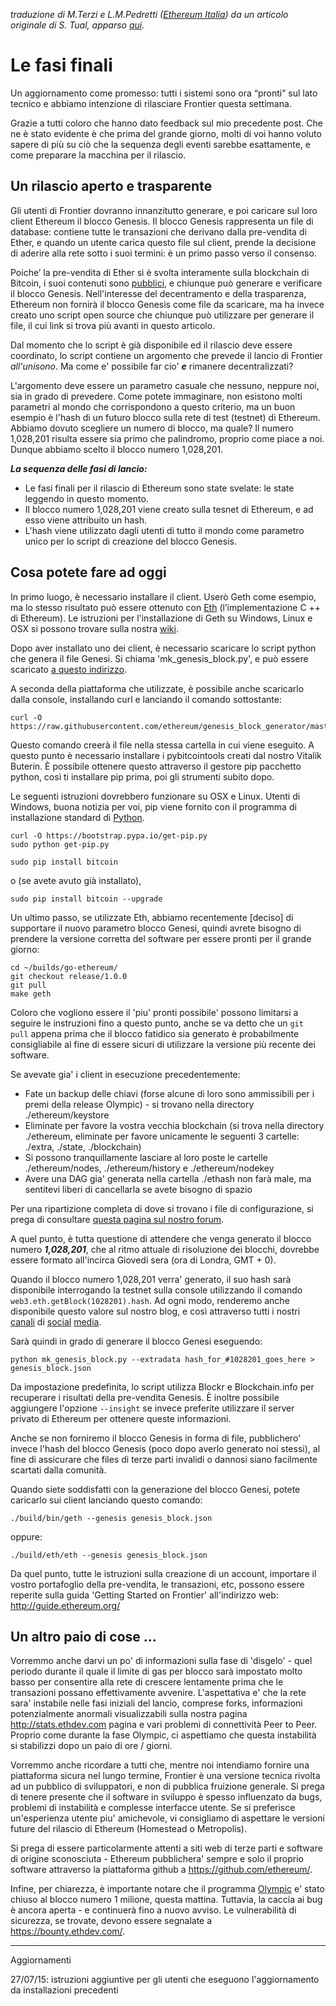 _traduzione di M.Terzi e L.M.Pedretti ([Ethereum Italia](http://www.ethereum-italia.it/)) da un articolo originale di S. Tual, apparso [qui](https://blog.ethereum.org/2015/07/27/final-steps/)._

# Le fasi finali

Un aggiornamento come promesso: tutti i sistemi sono ora “pronti” sul lato tecnico e abbiamo intenzione di rilasciare Frontier questa settimana.

Grazie a tutti coloro che hanno dato feedback sul mio precedente post. Che ne è stato evidente è che prima del grande giorno, molti di voi hanno voluto sapere di più su ciò che la sequenza degli eventi sarebbe esattamente, e come preparare la macchina per il rilascio.

## Un rilascio aperto e trasparente 

Gli utenti di Frontier dovranno innanzitutto generare, e poi caricare sul loro client Ethereum il blocco Genesis. Il blocco Genesis rappresenta un file di database: contiene tutte le transazioni che derivano dalla pre-vendita di Ether, e quando un utente carica questo file sul client, prende la decisione di aderire alla rete sotto i suoi termini: è un primo passo verso il consenso.

Poiche’ la pre-vendita di Ether si è svolta interamente sulla blockchain di Bitcoin, i suoi contenuti sono [pubblici](https://blog.ethereum.org/2014/08/08/ether-sale-a-statistical-overview/), e chiunque può generare e verificare il blocco Genesis. Nell'interesse del decentramento e della trasparenza, Ethereum non fornirà il blocco Genesis come file da scaricare, ma ha invece creato uno script open source che chiunque può utilizzare per generare il file, il cui link si trova più avanti in questo articolo.

Dal momento che lo script è già disponibile ed il rilascio deve essere coordinato, lo script contiene un argomento che prevede il lancio di Frontier _all'unisono_. Ma come e' possibile far cio' ***_e_*** rimanere decentralizzati?

L'argomento deve essere un parametro casuale che nessuno, neppure noi, sia in grado di prevedere. Come potete immaginare, non esistono molti parametri al mondo che corrispondono a questo criterio, ma un buon esempio è l'hash di un futuro blocco sulla rete di test (testnet) di Ethereum. Abbiamo dovuto scegliere un numero di blocco, ma quale? Il numero 1,028,201 risulta essere sia primo che palindromo, proprio come piace a noi. Dunque abbiamo scelto il blocco numero 1,028,201.

***_La sequenza delle fasi di lancio:_***

- Le fasi finali per il rilascio di Ethereum sono state svelate: le state leggendo in questo momento.
- Il blocco numero 1,028,201 viene creato sulla tesnet di Ethereum, e ad esso viene attribuito un hash.
- L'hash viene utilizzato dagli utenti di tutto il mondo come parametro unico per lo script di creazione del blocco Genesis.

## Cosa potete fare ad oggi

In primo luogo, è necessario installare il client. Userò Geth come esempio, ma lo stesso risultato può essere ottenuto con [Eth](https://github.com/ethereum/cpp-ethereum/wiki) (l’implementazione C ++ di Ethereum). Le istruzioni per l'installazione di Geth su Windows, Linux e OSX si possono trovare sulla nostra [wiki](https://github.com/ethereum/go-ethereum/wiki/Building-Ethereum).

Dopo aver installato uno dei client, è necessario scaricare lo script python che genera il file Genesi. Si chiama 'mk_genesis_block.py', e può essere scaricato [a questo indirizzo](https://raw.githubusercontent.com/ethereum/genesis_block_generator/master/mk_genesis_block.py).

A seconda della piattaforma che utilizzate, è possibile anche scaricarlo dalla console, installando curl e lanciando il comando sottostante:

```
curl -O https://raw.githubusercontent.com/ethereum/genesis_block_generator/master/mk_genesis_block.py
```

Questo comando creerà il file nella stessa cartella in cui viene eseguito. A questo punto è necessario installare i pybitcointools creati dal nostro Vitalik Buterin. È possibile ottenere questo attraverso il gestore pip pacchetto python, così ti installare pip prima, poi gli strumenti subito dopo.

Le seguenti istruzioni dovrebbero funzionare su OSX e Linux. Utenti di Windows, buona notizia per voi, pip viene fornito con il programma di installazione standard di [Python](https://www.python.org/downloads/windows/).

```
curl -O https://bootstrap.pypa.io/get-pip.py
sudo python get-pip.py
```

```
sudo pip install bitcoin
```

o (se avete avuto già installato),

```
sudo pip install bitcoin --upgrade
```

Un ultimo passo, se utilizzate Eth, abbiamo recentemente [deciso] di supportare il nuovo parametro blocco Genesi, quindi avrete bisogno di prendere la versione corretta del software per essere pronti per il grande giorno:

```
cd ~/builds/go-ethereum/
git checkout release/1.0.0
git pull
make geth
```

Coloro che vogliono essere il 'piu' pronti possibile' possono limitarsi a seguire le instruzioni fino a questo punto, anche se va detto che un ```git pull``` appena prima che il blocco fatidico sia generato è probabilmente consigliabile al fine di essere sicuri di utilizzare la versione più recente dei software.

Se avevate gia' i client in esecuzione precedentemente:

- Fate un backup delle chiavi (forse alcune di loro sono ammissibili per i premi della release Olympic) - si trovano nella directory ./ethereum/keystore
- Eliminate per favore la vostra vecchia blockchain (si trova nella directory ./ethereum, eliminate per favore unicamente le seguenti 3 cartelle: ./extra, ./state, ./blockchain)
- Si possono tranquillamente lasciare al loro poste le cartelle ./ethereum/nodes, ./ethereum/history e ./ethereum/nodekey
- Avere una DAG gia' generata nella cartella ./ethash non farà male, ma sentitevi liberi di cancellarla se avete bisogno di spazio

Per una ripartizione completa di dove si trovano i file di configurazione, si prega di consultare [questa pagina sul nostro forum](https://forum.ethereum.org/discussion/2114/where-are-my-config-files-go-and-cpp).

A quel punto, è tutta questione di attendere che venga generato il blocco numero ***1,028,201***, che al ritmo attuale di risoluzione dei blocchi, dovrebbe essere formato all'incirca Giovedi sera (ora di Londra, GMT + 0).

Quando il blocco numero 1,028,201 verra' generato, il suo hash sarà disponibile interrogando la testnet sulla console utilizzando il comando ```web3.eth.getBlock(1028201).hash```. Ad ogni modo, renderemo anche disponibile questo valore sul nostro blog, e così attraverso tutti i nostri [canali](https://www.facebook.com/ethereumproject) di [social](http://forum.ethereum.org/) [media](https://twitter.com/ethereumproject).

Sarà quindi in grado di generare il blocco Genesi eseguendo:

```
python mk_genesis_block.py --extradata hash_for_#1028201_goes_here > genesis_block.json
```

Da impostazione predefinita, lo script utilizza Blockr e Blockchain.info per recuperare i risultati della pre-vendita Genesis. È inoltre possibile aggiungere l'opzione ```--insight``` se invece preferite utilizzare il server privato di Ethereum per ottenere queste informazioni.

Anche se non forniremo il blocco Genesis in forma di file, pubblichero' invece l'hash del blocco Genesis (poco dopo averlo generato noi stessi), al fine di assicurare che files di terze parti invalidi o dannosi siano facilmente scartati dalla comunità.

Quando siete soddisfatti con la generazione del blocco Genesi, potete caricarlo sui client lanciando questo comando:

```
./build/bin/geth --genesis genesis_block.json
```

oppure:

```
./build/eth/eth --genesis genesis_block.json
```

Da quel punto, tutte le istruzioni sulla creazione di un account, importare il vostro portafoglio della pre-vendita, le transazioni, etc, possono essere reperite sulla guida 'Getting Started on Frontier' all'indirizzo web: http://guide.ethereum.org/

## Un altro paio di cose ...

Vorremmo anche darvi un po' di informazioni sulla fase di 'disgelo' - quel periodo durante il quale il limite di gas per blocco sarà impostato molto basso per consentire alla rete di crescere lentamente prima che le transazioni possano effettivamente avvenire. L'aspettativa e' che la rete sara' instabile nelle fasi iniziali del lancio, comprese forks, informazioni potenzialmente anormali visualizzabili sulla nostra pagina http://stats.ethdev.com pagina e vari problemi di connettività Peer to Peer. Proprio come durante la fase Olympic, ci aspettiamo che questa instabilità si stabilizzi dopo un paio di ore / giorni.

Vorremmo anche ricordare a tutti che, mentre noi intendiamo fornire una piattaforma sicura nel lungo termine, Frontier è una versione tecnica rivolta ad un pubblico di sviluppatori, e non di pubblica fruizione generale. Si prega di tenere presente che il software in sviluppo è spesso influenzato da bugs, problemi di instabilità e complesse interfacce utente. Se si preferisce un'esperienza utente piu' amichevole, vi consigliamo di aspettare le versioni future del rilascio di Ethereum (Homestead o Metropolis).

Si prega di essere particolarmente attenti a siti web di terze parti e software di origine sconosciuta - Ethereum pubblichera' sempre e solo il proprio software attraverso la piattaforma github a https://github.com/ethereum/.

Infine, per chiarezza, è importante notare che il programma [Olympic](https://blog.ethereum.org/2015/05/09/olympic-frontier-pre-release/) e' stato chiuso al blocco numero 1 milione, questa mattina. Tuttavia, la caccia ai bug è ancora aperta - e continuerà fino a nuovo avviso. Le vulnerabilità di sicurezza, se trovate, devono essere segnalate a https://bounty.ethdev.com/.

---
Aggiornamenti

27/07/15: istruzioni aggiuntive per gli utenti che eseguono l'aggiornamento da installazioni precedenti

